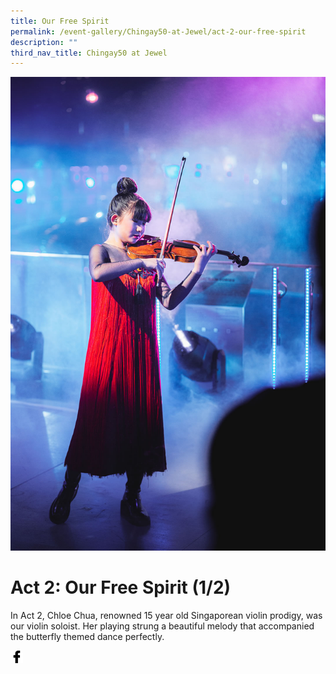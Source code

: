 ```yaml
---
title: Our Free Spirit
permalink: /event-gallery/Chingay50-at-Jewel/act-2-our-free-spirit
description: ""
third_nav_title: Chingay50 at Jewel
---
```

![Act 2 Our Free Spirit](/images/Event%20Gallery/Chingay50%20at%20Jewel/Act%202%20Chloe%20Chua-01.jpg)

# **Act 2: Our Free Spirit (1/2)**
In Act 2, Chloe Chua, renowned 15 year old Singaporean violin prodigy, was our violin soloist. Her playing strung a beautiful melody that accompanied the butterfly themed dance perfectly.

<a href="http://www.facebook.com/sharer.php?u=http://www.chingay.gov.sg/image/event-gallery/act-2-our-free-spirit" style="float:left;">
	<img src="/images/facebook.png" style="width:auto;height:20px;">
</a>